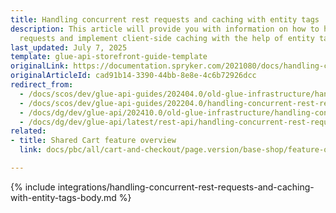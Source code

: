 ```yaml
---
title: Handling concurrent rest requests and caching with entity tags
description: This article will provide you with information on how to handle concurrent
  requests and implement client-side caching with the help of entity tags.
last_updated: July 7, 2025
template: glue-api-storefront-guide-template
originalLink: https://documentation.spryker.com/2021080/docs/handling-concurrent-rest-requests-and-caching-with-entity-tags
originalArticleId: cad91b14-3390-44bb-8e8e-4c6b72926dcc
redirect_from:
  - /docs/scos/dev/glue-api-guides/202404.0/old-glue-infrastructure/handling-concurrent-rest-requests-and-caching-with-entity-tags.html
  - /docs/scos/dev/glue-api-guides/202204.0/handling-concurrent-rest-requests-and-caching-with-entity-tags.html
  - /docs/dg/dev/glue-api/202410.0/old-glue-infrastructure/handling-concurrent-rest-requests-and-caching-with-entity-tags.html
  - /docs/dg/dev/glue-api/latest/rest-api/handling-concurrent-rest-requests-and-caching-with-entity-tags.html
related:
- title: Shared Cart feature overview
  link: docs/pbc/all/cart-and-checkout/page.version/base-shop/feature-overviews/shared-carts-feature-overview.html

---
```


{% include integrations/handling-concurrent-rest-requests-and-caching-with-entity-tags-body.md %}
